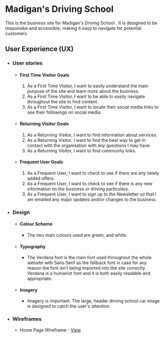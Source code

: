 # Madigan's Driving School
This is the business site for Madigan's Driving School . It is designed to be responsibe and accessible, making it easy to navigate for potential customers.

## User Experience (UX)

-   ### User stories

    -   #### First Time Visitor Goals

        1. As a First Time Visitor, I want to easily understand the main purpose of the site and learn more about the business.
        2. As a First Time Visitor, I want to be able to easily navigate throughout the site to find content.
        3. As a First Time Visitor, I want to locate their social media links to see their followings on social media.

    -   #### Returning Visitor Goals

        1. As a Returning Visitor, I want to find information about services.
        2. As a Returning Visitor, I want to find the best way to get in contact with the organisation with any questions I may have.
        3. As a Returning Visitor, I want to find community links.

    -   #### Frequent User Goals
        1. As a Frequent User, I want to check to see if there are any newly added offers.
        2. As a Frequent User, I want to check to see if there is any new information on the business or driving particulars.
        3. As a Frequent User, I want to sign up to the Newsletter so that I am emailed any major updates and/or changes to the business.

-   ### Design
    -   #### Colour Scheme
        -   The two main colours used are green, and white.
    -   #### Typography
        -   The Verdana font is the main font used throughout the whole website with Sans Serif as the fallback font in case for any reason the font isn't being imported into the site correctly. Verdana is a humanist font and it is both easily readable and appropriate.
    -   #### Imagery
        -   Imagery is important. The large, header driving school car image is designed to catch the user's attention.

*   ### Wireframes

    -   Home Page Wireframe - [View](https://github.com/kabrov/Milestone-Project-1---User-Centric-Front-end/blob/main/Assessment%20Handbook%20Sept%202020.pdf)
